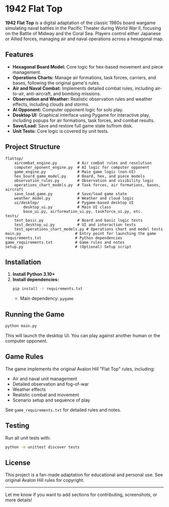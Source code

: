 # 1942 Flat Top

**1942 Flat Top** is a digital adaptation of the classic 1980s board wargame simulating naval battles in the Pacific Theater during World War II, focusing on the Battle of Midway and the Coral Sea. Players control either Japanese or Allied forces, managing air and naval operations across a hexagonal map.

## Features

- **Hexagonal Board Model:** Core logic for hex-based movement and piece management.
- **Operations Charts:** Manage air formations, task forces, carriers, and bases, following the original game's rules.
- **Air and Naval Combat:** Implements detailed combat rules, including air-to-air, anti-aircraft, and bombing missions.
- **Observation and Weather:** Realistic observation rules and weather effects, including clouds and storms.
- **AI Opponent:** Computer opponent logic for solo play.
- **Desktop UI:** Graphical interface using Pygame for interactive play, including popups for air formations, task forces, and combat results.
- **Save/Load:** Save and restore full game state to/from disk.
- **Unit Tests:** Core logic is covered by unit tests.

## Project Structure

```
flattop/
	aircombat_engine.py         # Air combat rules and resolution
	computer_oponent_engine.py  # AI logic for computer opponent
	game_engine.py              # Main game logic (non-UI)
	hex_board_game_model.py     # Board, hex, and piece models
	observation_rules.py        # Observation and visibility logic
	operations_chart_models.py  # Task forces, air formations, bases, aircraft
	save_load_game.py           # Save/load game state
	weather_model.py            # Weather and cloud logic
	ui/desktop/                 # Pygame-based desktop UI
		desktop_ui.py           # Main UI class
		base_ui.py, airformation_ui.py, taskforce_ui.py, etc.
tests/
	test_basic.py               # Board and basic logic tests
	test_desktop_ui.py          # UI and interaction tests
	test_operations_chart_models.py # Operations chart and model tests
main.py                        # Entry point for launching the game
requirements.txt               # Python dependencies
game_requirements.txt          # Game rules and notes
setup.py                       # (Optional) Setup script
```

## Installation

1. **Install Python 3.10+**
2. **Install dependencies:**
   ```sh
   pip install -r requirements.txt
   ```
   - Main dependency: `pygame`

## Running the Game

```sh
python main.py
```

This will launch the desktop UI. You can play against another human or the computer opponent.

## Game Rules

The game implements the original Avalon Hill "Flat Top" rules, including:

- Air and naval unit management
- Detailed observation and fog-of-war
- Weather effects
- Realistic combat and movement
- Scenario setup and sequence of play

See `game_requirements.txt` for detailed rules and notes.

## Testing

Run all unit tests with:

```sh
python -m unittest discover tests
```

## License

This project is a fan-made adaptation for educational and personal use. See original Avalon Hill rules for copyright.

---

Let me know if you want to add sections for contributing, screenshots, or more details!
